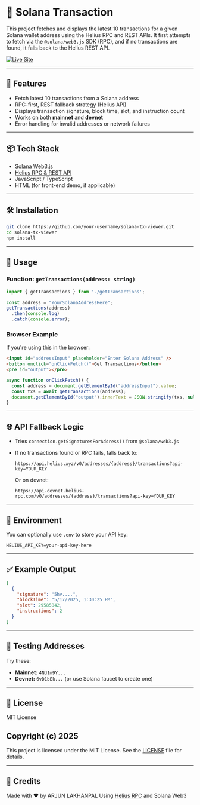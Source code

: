 # 🔗 Solana Transaction 

This project fetches and displays the latest 10 transactions for a given Solana wallet address using the Helius RPC and REST APIs. It first attempts to fetch via the `@solana/web3.js` SDK (RPC), and if no transactions are found, it falls back to the Helius REST API.

[![Live Site](https://img.shields.io/badge/Live%20Site-Visit-green?style=for-the-badge&logo=vercel)](https://solana-tx-history-viewer.onrender.com/)

---

## 🚀 Features

- Fetch latest 10 transactions from a Solana address
- RPC-first, REST fallback strategy (Helius API)
- Displays transaction signature, block time, slot, and instruction count
- Works on both **mainnet** and **devnet**
- Error handling for invalid addresses or network failures

---

## 📦 Tech Stack

- [Solana Web3.js](https://github.com/solana-labs/solana-web3.js)
- [Helius RPC & REST API](https://docs.helius.xyz/)
- JavaScript / TypeScript
- HTML (for front-end demo, if applicable)

---

## 🛠️ Installation

```bash
git clone https://github.com/your-username/solana-tx-viewer.git
cd solana-tx-viewer
npm install
```

---

## 📄 Usage

### Function: `getTransactions(address: string)`

```ts
import { getTransactions } from './getTransactions';

const address = "YourSolanaAddressHere";
getTransactions(address)
  .then(console.log)
  .catch(console.error);
```

### Browser Example

If you're using this in the browser:

```html
<input id="addressInput" placeholder="Enter Solana Address" />
<button onclick="onClickFetch()">Get Transactions</button>
<pre id="output"></pre>
```

```js
async function onClickFetch() {
  const address = document.getElementById("addressInput").value;
  const txs = await getTransactions(address);
  document.getElementById("output").innerText = JSON.stringify(txs, null, 2);
}
```

---

## 🌐 API Fallback Logic

* Tries `connection.getSignaturesForAddress()` from `@solana/web3.js`
* If no transactions found or RPC fails, falls back to:

  ```
  https://api.helius.xyz/v0/addresses/{address}/transactions?api-key=YOUR_KEY
  ```

  Or on devnet:

  ```
  https://api-devnet.helius-rpc.com/v0/addresses/{address}/transactions?api-key=YOUR_KEY
  ```

---

## 🔐 Environment

You can optionally use `.env` to store your API key:

```env
HELIUS_API_KEY=your-api-key-here
```

---

## ✅ Example Output

```json
[
  {
    "signature": "5hv....",
    "blockTime": "5/17/2025, 1:30:25 PM",
    "slot": 29585842,
    "instructions": 2
  }
]
```

---

## 🧪 Testing Addresses

Try these:

* **Mainnet:** `4Nd1m9Y...`
* **Devnet:** `6vD1bEk...` (or use Solana faucet to create one)

---

## 📄 License
MIT License

Copyright (c) 2025 
---
This project is licensed under the MIT License. See the [LICENSE](LICENSE) file for details.

---

## 🤝 Credits

Made with ❤️ by ARJUN LAKHANPAL
Using [Helius RPC](https://www.helius.xyz/) and Solana Web3
